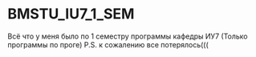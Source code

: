# BMSTU_IU7_1_SEM
Всё что у меня было по 1 семестру программы кафедры ИУ7
(Только программы по проге)
P.S. к сожалению все потерялось(((

